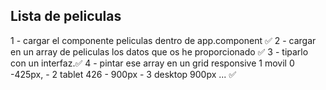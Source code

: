 ## Lista de peliculas

  1 - cargar el componente peliculas dentro de app.component ✅
  2 - cargar en un array de peliculas los datos que os he proporcionado ✅
  3 - tiparlo con un interfaz.✅
  4 - pintar ese array en un grid responsive 1 movil 0 -425px, - 2 tablet  426 - 900px - 3 desktop 900px ... ✅
